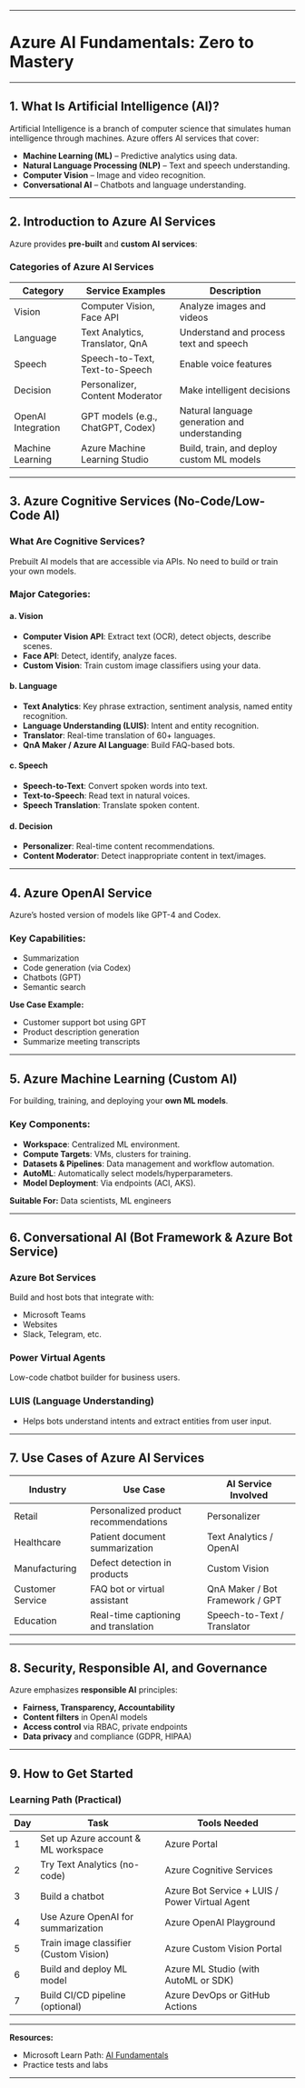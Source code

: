 
---

# **Azure AI Fundamentals: Zero to Mastery**

---

## **1. What Is Artificial Intelligence (AI)?**

Artificial Intelligence is a branch of computer science that simulates human intelligence through machines. Azure offers AI services that cover:

* **Machine Learning (ML)** – Predictive analytics using data.
* **Natural Language Processing (NLP)** – Text and speech understanding.
* **Computer Vision** – Image and video recognition.
* **Conversational AI** – Chatbots and language understanding.

---

## **2. Introduction to Azure AI Services**

Azure provides **pre-built** and **custom AI services**:

### **Categories of Azure AI Services**

| Category           | Service Examples                  | Description                                   |
| ------------------ | --------------------------------- | --------------------------------------------- |
| Vision             | Computer Vision, Face API         | Analyze images and videos                     |
| Language           | Text Analytics, Translator, QnA   | Understand and process text and speech        |
| Speech             | Speech-to-Text, Text-to-Speech    | Enable voice features                         |
| Decision           | Personalizer, Content Moderator   | Make intelligent decisions                    |
| OpenAI Integration | GPT models (e.g., ChatGPT, Codex) | Natural language generation and understanding |
| Machine Learning   | Azure Machine Learning Studio     | Build, train, and deploy custom ML models     |

---

## **3. Azure Cognitive Services (No-Code/Low-Code AI)**

### **What Are Cognitive Services?**

Prebuilt AI models that are accessible via APIs. No need to build or train your own models.

### **Major Categories:**

#### a. **Vision**

* **Computer Vision API**: Extract text (OCR), detect objects, describe scenes.
* **Face API**: Detect, identify, analyze faces.
* **Custom Vision**: Train custom image classifiers using your data.

#### b. **Language**

* **Text Analytics**: Key phrase extraction, sentiment analysis, named entity recognition.
* **Language Understanding (LUIS)**: Intent and entity recognition.
* **Translator**: Real-time translation of 60+ languages.
* **QnA Maker / Azure AI Language**: Build FAQ-based bots.

#### c. **Speech**

* **Speech-to-Text**: Convert spoken words into text.
* **Text-to-Speech**: Read text in natural voices.
* **Speech Translation**: Translate spoken content.

#### d. **Decision**

* **Personalizer**: Real-time content recommendations.
* **Content Moderator**: Detect inappropriate content in text/images.

---

## **4. Azure OpenAI Service**

Azure’s hosted version of models like GPT-4 and Codex.

### **Key Capabilities:**

* Summarization
* Code generation (via Codex)
* Chatbots (GPT)
* Semantic search

**Use Case Example:**

* Customer support bot using GPT
* Product description generation
* Summarize meeting transcripts

---

## **5. Azure Machine Learning (Custom AI)**

For building, training, and deploying your **own ML models**.

### Key Components:

* **Workspace**: Centralized ML environment.
* **Compute Targets**: VMs, clusters for training.
* **Datasets & Pipelines**: Data management and workflow automation.
* **AutoML**: Automatically select models/hyperparameters.
* **Model Deployment**: Via endpoints (ACI, AKS).

**Suitable For:** Data scientists, ML engineers

---

## **6. Conversational AI (Bot Framework & Azure Bot Service)**

### **Azure Bot Services**

Build and host bots that integrate with:

* Microsoft Teams
* Websites
* Slack, Telegram, etc.

### **Power Virtual Agents**

Low-code chatbot builder for business users.

### **LUIS (Language Understanding)**

* Helps bots understand intents and extract entities from user input.

---

## **7. Use Cases of Azure AI Services**

| Industry         | Use Case                             | AI Service Involved             |
| ---------------- | ------------------------------------ | ------------------------------- |
| Retail           | Personalized product recommendations | Personalizer                    |
| Healthcare       | Patient document summarization       | Text Analytics / OpenAI         |
| Manufacturing    | Defect detection in products         | Custom Vision                   |
| Customer Service | FAQ bot or virtual assistant         | QnA Maker / Bot Framework / GPT |
| Education        | Real-time captioning and translation | Speech-to-Text / Translator     |

---

## **8. Security, Responsible AI, and Governance**

Azure emphasizes **responsible AI** principles:

* **Fairness, Transparency, Accountability**
* **Content filters** in OpenAI models
* **Access control** via RBAC, private endpoints
* **Data privacy** and compliance (GDPR, HIPAA)

---

## **9. How to Get Started**

### **Learning Path (Practical)**

| Day | Task                                   | Tools Needed                                   |
| --- | -------------------------------------- | ---------------------------------------------- |
| 1   | Set up Azure account & ML workspace    | Azure Portal                                   |
| 2   | Try Text Analytics (no-code)           | Azure Cognitive Services                       |
| 3   | Build a chatbot                        | Azure Bot Service + LUIS / Power Virtual Agent |
| 4   | Use Azure OpenAI for summarization     | Azure OpenAI Playground                        |
| 5   | Train image classifier (Custom Vision) | Azure Custom Vision Portal                     |
| 6   | Build and deploy ML model              | Azure ML Studio (with AutoML or SDK)           |
| 7   | Build CI/CD pipeline (optional)        | Azure DevOps or GitHub Actions                 |

---



**Resources:**

* Microsoft Learn Path: [AI Fundamentals](https://learn.microsoft.com/en-us/training/paths/get-started-artificial-intelligence-azure/)
* Practice tests and labs

---

